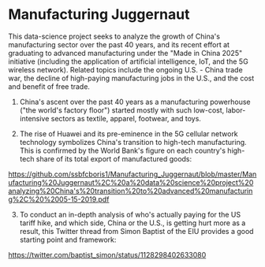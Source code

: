 # Manufacturing Juggernaut

This data-science project seeks to analyze the growth of China's manufacturing sector over the past 40 years, and its recent effort at graduating to advanced manufacturing under the "Made in China 2025" initiative (including the application of artificial intelligence, IoT, and the 5G wireless network). Related topics include the ongoing U.S. - China trade war, the decline of high-paying manufacturing jobs in the U.S., and the cost and benefit of free trade.  

1. China's ascent over the past 40 years as a manufacturing powerhouse ("the world's factory floor") started mostly with such low-cost, labor-intensive sectors as textile, apparel, footwear, and toys.   

2. The rise of Huawei and its pre-eminence in the 5G cellular network technology symbolizes China's transition to high-tech manufacturing.  This is confirmed by the World Bank's figure on each country's high-tech share of its total export of manufactured goods: 

https://github.com/ssbfcboris1/Manufacturing_Juggernaut/blob/master/Manufacturing%20Juggernaut%2C%20a%20data%20science%20project%20analyzing%20China's%20transition%20to%20advanced%20manufacturing%2C%20%2005-15-2019.pdf

3. To conduct an in-depth analysis of who's actually paying for the US tariff hike, and which side, China or the U.S., is getting hurt more as a result, this Twitter thread from Simon Baptist of the EIU provides a good starting point and framework:

https://twitter.com/baptist_simon/status/1128298402633080
